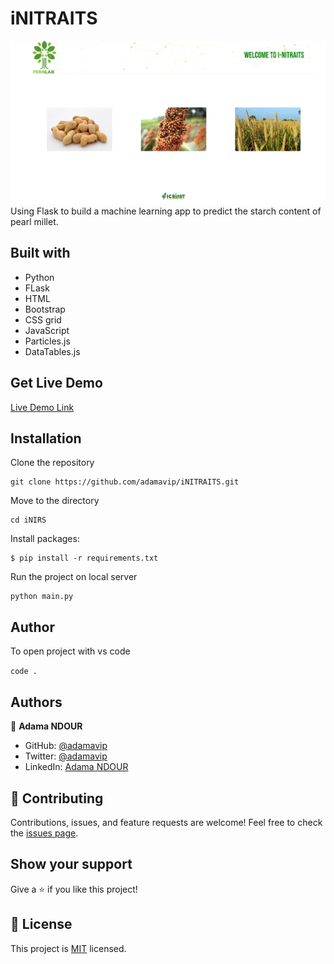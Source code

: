 # iNITRAITS
![iNIRS](./static/img/iNIRS.PNG)
Using Flask to build a machine learning app to predict the starch content of pearl millet.

## Built with

- Python
- FLask 
- HTML
- Bootstrap
- CSS grid
- JavaScript
- Particles.js
- DataTables.js

## Get Live Demo
[Live Demo Link](https://adamavip.pythonanywhere.com/)

## Installation

Clone the repository
```buildoutcfg
git clone https://github.com/adamavip/iNITRAITS.git

```

Move to the directory
```buildoutcfg
cd iNIRS
```

Install packages:

```
$ pip install -r requirements.txt
```

Run the project on local server
```buildoutcfg
python main.py
```

## Author
To open project with vs code 

`code .`

## Authors

👤 **Adama NDOUR**

- GitHub: [@adamavip](https://github.com/adamavip)
- Twitter: [@adamavip](https://twitter.com/adamavip)
- LinkedIn: [Adama NDOUR](https://www.linkedin.com/in/adama-ndour-a3a4344a/)

## 🤝 Contributing
Contributions, issues, and feature requests are welcome!
Feel free to check the [issues page](../../issues/).

## Show your support
Give a ⭐️ if you like this project!

## 📝 License
This project is [MIT](./MIT.md) licensed.
